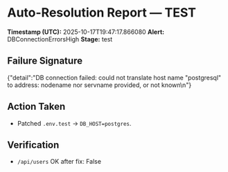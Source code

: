 # Auto-Resolution Report — TEST

**Timestamp (UTC):** 2025-10-17T19:47:17.866080
**Alert:** DBConnectionErrorsHigh
**Stage:** test

## Failure Signature

{"detail":"DB connection failed: could not translate host name \"postgresql\" to address: nodename nor servname provided, or not known\n"}


## Action Taken
- Patched `.env.test` → `DB_HOST=postgres`.

## Verification
- `/api/users` OK after fix: False
